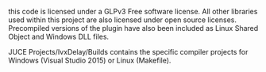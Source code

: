 

this code is licensed under a GLPv3 Free software license. All other libraries used within this project are also licensed under open source licenses. Precompiled versions of the plugin have also been included as Linux Shared Object and Windows DLL files.

JUCE Projects/IvxDelay/Builds contains the specific compiler projects for Windows (Visual Studio 2015) or Linux (Makefile). 
